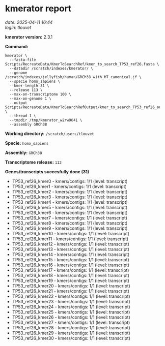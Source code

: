 # kmerator report
*date: 2025-04-11 16:44*  
*login: tlouvet*

**kmerator version:** 2.3.1

**Command:**

```
kmerator \
  --fasta-file Scripts/RecreateData/KmerToSearchRef/kmer_to_search_TP53_ref26.fasta \
  --datadir /scratch/indexes/kmerator/ \
  --genome /scratch/indexes/jellyfish/human/GRCh38_with_MT_canonical.jf \
  --specie homo_sapiens \
  --kmer-length 31 \
  --release 113 \
  --max-on-transcriptome 100 \
  --max-on-genome 1 \
  --output Scripts/RecreateData/KmerToSearchRefOutput/kmer_to_search_TP53_ref26_output \
  --thread 1 \
  --tmpdir /tmp/kmerator_w2rw9641 \
  --assembly GRCh38
```

**Working directory:** `/scratch/users/tlouvet`

**Specie:** `homo_sapiens`

**Assembly:** `GRCh38`

**Transcriptome release:** `113`

**Genes/transcripts succesfully done (31)**

- TP53_ref26_kmer0 - kmers/contigs: 1/1 (level: transcript)
- TP53_ref26_kmer1 - kmers/contigs: 1/1 (level: transcript)
- TP53_ref26_kmer2 - kmers/contigs: 1/1 (level: transcript)
- TP53_ref26_kmer3 - kmers/contigs: 1/1 (level: transcript)
- TP53_ref26_kmer4 - kmers/contigs: 1/1 (level: transcript)
- TP53_ref26_kmer5 - kmers/contigs: 1/1 (level: transcript)
- TP53_ref26_kmer6 - kmers/contigs: 1/1 (level: transcript)
- TP53_ref26_kmer7 - kmers/contigs: 1/1 (level: transcript)
- TP53_ref26_kmer8 - kmers/contigs: 1/1 (level: transcript)
- TP53_ref26_kmer9 - kmers/contigs: 1/1 (level: transcript)
- TP53_ref26_kmer10 - kmers/contigs: 1/1 (level: transcript)
- TP53_ref26_kmer11 - kmers/contigs: 1/1 (level: transcript)
- TP53_ref26_kmer12 - kmers/contigs: 1/1 (level: transcript)
- TP53_ref26_kmer13 - kmers/contigs: 1/1 (level: transcript)
- TP53_ref26_kmer14 - kmers/contigs: 1/1 (level: transcript)
- TP53_ref26_kmer15 - kmers/contigs: 1/1 (level: transcript)
- TP53_ref26_kmer16 - kmers/contigs: 1/1 (level: transcript)
- TP53_ref26_kmer17 - kmers/contigs: 1/1 (level: transcript)
- TP53_ref26_kmer18 - kmers/contigs: 1/1 (level: transcript)
- TP53_ref26_kmer19 - kmers/contigs: 1/1 (level: transcript)
- TP53_ref26_kmer20 - kmers/contigs: 1/1 (level: transcript)
- TP53_ref26_kmer21 - kmers/contigs: 1/1 (level: transcript)
- TP53_ref26_kmer22 - kmers/contigs: 1/1 (level: transcript)
- TP53_ref26_kmer23 - kmers/contigs: 1/1 (level: transcript)
- TP53_ref26_kmer24 - kmers/contigs: 1/1 (level: transcript)
- TP53_ref26_kmer25 - kmers/contigs: 1/1 (level: transcript)
- TP53_ref26_kmer26 - kmers/contigs: 1/1 (level: transcript)
- TP53_ref26_kmer27 - kmers/contigs: 1/1 (level: transcript)
- TP53_ref26_kmer28 - kmers/contigs: 1/1 (level: transcript)
- TP53_ref26_kmer29 - kmers/contigs: 1/1 (level: transcript)
- TP53_ref26_kmer30 - kmers/contigs: 1/1 (level: transcript)
